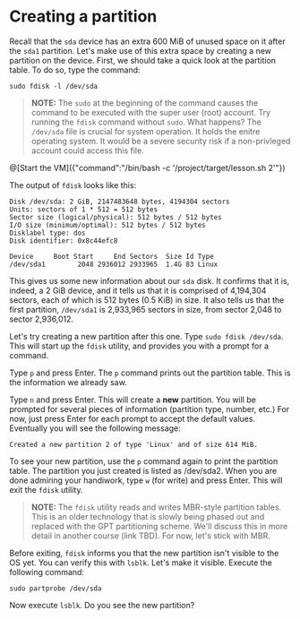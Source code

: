 # Creating a partition
Recall that the `sda` device has an extra 600 MiB of unused space on it after the `sda1` partition. Let's make use of this extra space by creating a new partition on the device. First, we should take a quick look at the partition table. To do so, type the command:

```
sudo fdisk -l /dev/sda
```

> **NOTE:** The `sudo` at the beginning of the command causes the command to be executed with the super user (root) account. Try running the `fdisk` command without `sudo`. What happens? The `/dev/sda` file is crucial for system operation. It holds the enitre operating system. It would be a severe security risk if a non-privleged account could access this file.

@[Start the VM]({"command":"/bin/bash -c '/project/target/lesson.sh 2'"})

The output of `fdisk` looks like this:

```
Disk /dev/sda: 2 GiB, 2147483648 bytes, 4194304 sectors
Units: sectors of 1 * 512 = 512 bytes
Sector size (logical/physical): 512 bytes / 512 bytes
I/O size (minimum/optimal): 512 bytes / 512 bytes
Disklabel type: dos
Disk identifier: 0x8c44efc8

Device     Boot Start     End Sectors  Size Id Type
/dev/sda1        2048 2936012 2933965  1.4G 83 Linux
```

This gives us some new information about our `sda` disk. It confirms that it is, indeed, a 2 GiB device, and it tells us that it is comprised of 4,194,304 sectors, each of which is 512 bytes (0.5 KiB) in size. It also tells us that the first partition, `/dev/sda1` is 2,933,965 sectors in size, from sector 2,048 to sector 2,936,012.

Let's try creating a new partition after this one. Type `sudo fdisk /dev/sda`. This will start up the `fdisk` utility, and provides you with a prompt for a command.

Type `p` and press Enter. The `p` command prints out the partition table. This is the information we already saw.

Type `n` and press Enter. This will create a **new** partition. You will be prompted for several pieces of information (partition type, number, etc.) For now, just press Enter for each prompt to accept the default values. Eventually you will see the following message:

```
Created a new partition 2 of type 'Linux' and of size 614 MiB.
```

To see your new partition, use the `p` command again to print the partition table. The partition you just created is listed as /dev/sda2. When you are done admiring your handiwork, type `w` (for write) and press Enter. This will exit the `fdisk` utility.

> **NOTE:** The `fdisk` utility reads and writes MBR-style partition tables. This is an older technology that is slowly being phased out and replaced with the GPT partitioning scheme. We'll discuss this in more detail in another course (link TBD). For now, let's stick with MBR.

Before exiting, `fdisk` informs you that the new partition isn't visible to the OS yet. You can verify this with `lsblk`. Let's make it visible. Execute the following command:

```
sudo partprobe /dev/sda
```

Now execute `lsblk`. Do you see the new partition?
